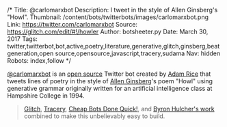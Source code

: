 /*
Title: @carlomarxbot
Description: I tweet in the style of Allen Ginsberg's "Howl".
Thumbnail: /content/bots/twitterbots/images/carlomarxbot.png
Link: https://twitter.com/carlomarxbot
Source: https://glitch.com/edit/#!/howler
Author: botsheeter.py
Date: March 30, 2017
Tags: twitter,twitterbot,bot,active,poetry,literature,generative,glitch,ginsberg,beat generation,open source,opensource,javascript,tracery,sudama
Nav: hidden
Robots: index,follow
*/

[@carlomarxbot](https://twitter.com/carlomarxbot) is an [open source](https://glitch.com/edit/#!/howler) Twitter bot created by [Adam Rice](https://twitter.com/sudama) that tweets lines of poetry in the style of [Allen Ginsberg](https://en.wikipedia.org/wiki/Allen_Ginsberg)'s poem "Howl" using generative grammar originally written for an artificial intelligence class at Hampshire College in 1994.

> [Glitch](https://glitch.com), [Tracery](http://tracery.io/), [Cheap Bots Done Quick!](http://cheapbotsdonequick.com/), and [Byron Hulcher's work](https://glitch.com/edit/#!/tracery-twitter-bot) combined to make this unbelievably easy to build.
